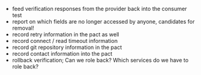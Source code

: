 * feed verification responses from the provider back into the consumer test
* report on which fields are no longer accessed by anyone, candidates for removal!
* record retry information in the pact as well
* record connect / read timeout information
* record git repository information in the pact
* record contact information into the pact
* rollback verification; Can we role back? Which services do we have to role back?